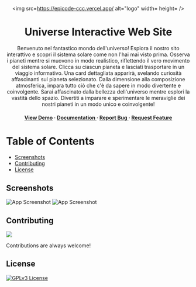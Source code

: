 <div align='center'>

<img src=https://epicode-ccc.vercel.app/ alt="logo" width= height= />

<h1>Universe Interactive Web Site</h1>
<p>Benvenuto nel fantastico mondo dell'universo! Esplora il nostro sito interattivo e scopri il sistema solare come non l'hai mai visto prima. Osserva i pianeti mentre si muovono in modo realistico, riflettendo il vero movimento del sistema solare. Clicca su ciascun pianeta e lasciati trasportare in un viaggio informativo. Una card dettagliata apparirà, svelando curiosità affascinanti sul pianeta selezionato. Dalla dimensione alla composizione atmosferica, impara tutto ciò che c'è da sapere in modo divertente e coinvolgente. Sarai affascinato dalla bellezza dell'universo mentre esplori la vastità dello spazio. Divertiti a imparare e sperimentare le meraviglie dei nostri pianeti in un modo unico e coinvolgente!</p>

<h4> <a href=https://epicode-ccc.vercel.app/>View Demo</a> <span> · </span> <a href="https://github.com/AndreaMarangione/Epicode-CCC/blob/master/README.md"> Documentation </a> <span> · </span> <a href="https://github.com/AndreaMarangione/Epicode-CCC/issues"> Report Bug </a> <span> · </span> <a href="https://github.com/AndreaMarangione/Epicode-CCC/issues"> Request Feature </a> </h4>


</div>

# Table of Contents

- [Screenshots](#screenshots)
- [Contributing](#contributing)
- [License](#license)

## Screenshots  

![App Screenshot](https://lanecdr.org/wp-content/uploads/2019/08/placeholder.png)
![App Screenshot](https://lanecdr.org/wp-content/uploads/2019/08/placeholder.png)

## Contributing

<a href="https://github.com/AndreaMarangione/Epicode-CCC/graphs/contributors"> <img src="https://contrib.rocks/image?repo=Louis3797/awesome-readme-template" /> </a>

Contributions are always welcome!


## License

[![GPLv3 License](https://img.shields.io/badge/License-GPL%20v3-yellow.svg)](https://choosealicense.com/licenses/gpl-3.0/)